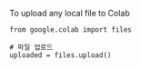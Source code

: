 To upload any local file to Colab
```
from google.colab import files

# 파일 업로드
uploaded = files.upload()

```
